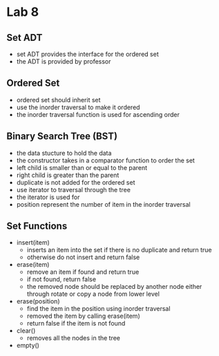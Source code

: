 # Lab 8
## Set ADT
- set ADT provides the interface for the ordered set
- the ADT is provided by professor
## Ordered Set
- ordered set should inherit set
- use the inorder traversal to make it ordered
- the inorder traversal function is used for ascending order
## Binary Search Tree (BST)
- the data stucture to hold the data
- the constructor takes in a comparator function to order the set
- left child is smaller than or equal to the parent
- right child is greater than the parent
- duplicate is not added for the ordered set
- use iterator to traversal through the tree
- the iterator is used for
- position represent the number of item in the inorder traversal
## Set Functions
- insert(item)
    - inserts an item into the set if there is no duplicate and return true
    - otherwise do not insert and return false
- erase(item)
    - remove an item if found and return true
    - if not found, return false
    - the removed node should be replaced by another node either through rotate or copy a node from lower level
- erase(position)
    - find the item in the position using inorder traversal
    - removed the item by calling erase(item)
    - return false if the item is not found
- clear()
    - removes all the nodes in the tree
- empty()